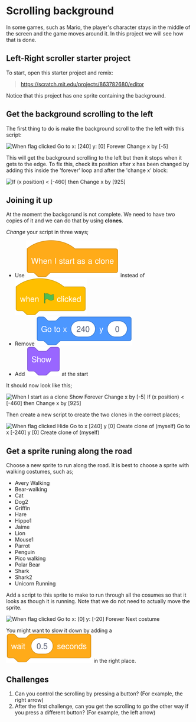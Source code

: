 # Scrolling background

In some games, such as Mario, the player's character stays in the middle of the screen and the game moves around it. In this project we will see how that is done.

## Left-Right scroller starter project

To start, open this starter project and remix:

> https://scratch.mit.edu/projects/863782680/editor

Notice that this project has one sprite containing the background.

## Get the background scrolling to the left

The first thing to do is make the background scroll to the the left with this script:

![
When flag clicked
Go to x: [240] y: [0]
Forever
  Change x by [-5]
](./scroll1.svg)

This will get the background scrolling to the left but then it stops when it gets to the edge. To fix this, check its position after x has been changed by adding this inside the 'forever' loop and after the 'change x' block:


![
If (x position) < [-460] then
  Change x by [925]
](./scroll2.svg)

## Joining it up

At the moment the backgorund is not complete. We need to have two copies of it and we can do that by using **clones**.

*Change* your script in three ways;

* Use ![When I start as a clone](./when_i_start_as_a_clone.svg) instead of ![When flag clicked](./when_flag_clicked.svg)
* Remove ![Go to x: [240] y: [0]](./go_to_240_0.svg)
* Add ![Show](./show.svg) at the start

It should now look like this;

![
When I start as a clone
Show
Forever
  Change x by [-5]
  If (x position) < [-460] then
    Change x by [925]
](./scroll3.svg)

Then create a new script to create the two clones in the correct places;

![
When flag clicked
  Hide
  Go to x [240] y [0]
  Create clone of (myself)
  Go to x [-240] y [0]
  Create clone of (myself)
](.scroll4.svg)

## Get a sprite runing along the road

Choose a new sprite to run along the road. It is best to choose a sprite with walking costumes, such as;

* Avery Walking
* Bear-walking
* Cat
* Dog2
* Griffin
* Hare
* Hippo1
* Jaime
* Lion
* Mouse1
* Parrot
* Penguin
* Pico walking
* Polar Bear
* Shark
* Shark2
* Unicorn Running

Add a script to this sprite to make to run through all the cosumes so that it looks as though it is running. Note that we do not need to actually move the sprite.

![
When flag clicked
Go to x: [0] y: [-20]
Forever
  Next costume
](./scroll5.svg)

You might want to slow it down by adding a ![Wait [0.5] seconds](./wait_05_seconds.svg) in the right place.

## Challenges

1. Can you control the scrolling by pressing a button? (For example, the right arrow)
2. After the first challenge, can you get the scrolling to go the other way if you press a different button? (For example, the left arrow)
